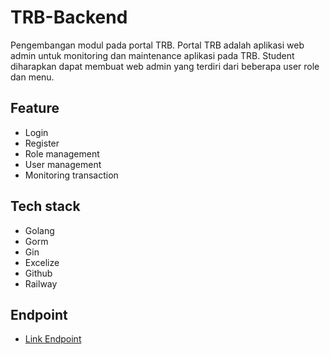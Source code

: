 # TRB-Backend

Pengembangan modul pada portal TRB. Portal TRB adalah aplikasi web admin untuk monitoring dan maintenance aplikasi pada TRB. Student diharapkan dapat membuat web admin yang terdiri dari beberapa user role dan menu.

## Feature
- Login
- Register
- Role management
- User management
- Monitoring transaction

## Tech stack
- Golang
- Gorm
- Gin
- Excelize
- Github
- Railway

## Endpoint
- [Link Endpoint](https://www.postman.com/red-equinox-276547/workspace/final-project-bri/collection/27695338-6bcfd5fc-ea10-4d1b-bbca-20ef260c499a?action=share&creator=27695338)